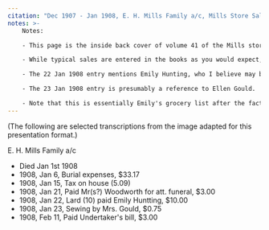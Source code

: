 ```yaml
---
citation: "Dec 1907 - Jan 1908, E. H. Mills Family a/c, Mills Store Sales Journal #41, scanned image of book owned by Brooktondale collector."
notes: >-
    Notes:

    - This page is the inside back cover of volume 41 of the Mills store sales journals show the final days of E. H. Mills and the transition after Edward's death to M. E. Mills. These books are hardcover, cloth.

    - While typical sales are entered in the books as you would expect, the family account records start in the back and are filled in toward the front.

    - The 22 Jan 1908 entry mentions Emily Hunting, who I believe may be a reference to Mary Emily Huntting (Smith) Cross (1875-1924), Emily's neice, whose mother was also named Mary, and so Emily's neice may have been called by her full middle name, "Emily Huntting" by family to distinguish her from her mother, just as had been done with Emily. If this is Emily's neice, it is the only evidence of which I am aware that the Mills in Brookton kept in active contact with family in Long Island.

    - The 23 Jan 1908 entry is presumably a reference to Ellen Gould.

    - Note that this is essentially Emily's grocery list after the fact, and describes the contents of her kitchen cupboard.
---
```

 
 (The following are selected transcriptions from 
 the image adapted for this presentation format.)

E. H. Mills Family a/c

  - Died Jan 1st 1908
  - 1908, Jan  6, Burial expenses, $33.17
  - 1908, Jan 15, Tax on house (5.09)
  - 1908, Jan 21, Paid Mr(s?) Woodworth for att. funeral, $3.00
  - 1908, Jan 22, Lard (10) paid Emily Huntting, $10.00
  - 1908, Jan 23, Sewing by Mrs. Gould, $0.75
  - 1908, Feb 11, Paid Undertaker's bill, $3.00